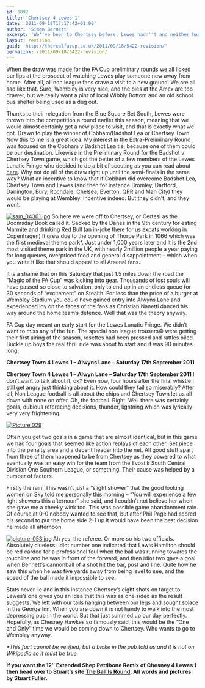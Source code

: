 ```yaml
---
id: 6892
title: 'Chertsey 4 Lewes 1'
date: '2011-09-18T17:17:42+01:00'
author: 'Simon Barnett'
excerpt: 'We''ve been to Chertsey before, Lewes hadn''t and neither had the Lewes Lunatic Fringe, nor had The Ball Is Round''s Stuart Fuller. Chertsey 4 Lewes 1.'
layout: revision
guid: 'http://therealfacup.co.uk/2011/09/18/5422-revision/'
permalink: /2011/09/18/5422-revision/
---
```


When the draw was made for the FA Cup preliminary rounds we all licked our lips at the prospect of watching Lewes play someone new away from home. After all, all non league fans crave a visit to a new ground. We are all sad like that. Sure, Wembley is very nice, and the pies at the Amex are top drawer, but we really want a pint of local Wibbly Bottom and an old school bus shelter being used as a dug out.

Thanks to their relegation from the Blue Square Bet South, Lewes were thrown into the competition a round earlier this season, meaning that we would almost certainly get a new place to visit, and that is exactly what we got. Drawn to play the winner of Cobham/Badshot Lea or Chertsey Town. Now this to me is a great idea. My interest in the Extra-Preliminary Round was focused on the Cobham v Badshot Lea tie, because one of them could be our destination. Likewise in the Preliminary Round for the Badshot v Chertsey Town game, which got the better of a few members of the Lewes Lunatic Fringe who decided to do a bit of scouting as you can read about [here](../../2011/09/04/the-good-the-badshot-the-ugly/). Why not do all of the draw right up until the semi-finals in the same way? What an incentive to know that if Cobham did overcome Badshot Lea, Chertsey Town and Lewes (and then for instance Bromley, Dartford, Darlington, Bury, Rochdale, Chelsea, Everton, QPR and Man City) they would be playing at Wembley. Incentive indeed. But they didn’t, and they wont.

[![sam_04301.jpg](http://lh4.ggpht.com/-jMZQP-ErpSQ/TnYXBKAJ4TI/AAAAAAAAAfI/LkRxS52SX4E/h320/sam_04301.jpg)](http://lh4.ggpht.com/-jMZQP-ErpSQ/TnYXBKAJ4TI/AAAAAAAAAfI/LkRxS52SX4E/w800/sam_04301.jpg) So here we were off to Chertsey, or Certesi as the Doomsday Book called it. Sacked by the Danes in the 9th century for eating Marmite and drinking Red Bull (an in-joke there for us expats working in Copenhagen) it grew due to the opening of Thorpe Park in 1066 which was the first medieval theme park\*. Just under 1,000 years later and it is the 2nd most visited theme park in the UK, with nearly 2million people a year paying for long queues, overpriced food and general disappointment – which when you write it like that should appeal to all Arsenal fans.

It is a shame that on this Saturday that just 1.5 miles down the road the “Magic of the FA Cup” was kicking into gear. Thousands of lost souls will have passed so close to salvation, only to end up in an endless queue for 30 seconds of “excitement” on Stealth. For less than the price of a burger at Wembley Stadium you could have gained entry into Alwyns Lane and experienced joy on the faces of the fans as Christian Nanetti danced his way around the home team’s defence. Well that was the theory anyway.

FA Cup day meant an early start for the Lewes Lunatic Fringe. We didn’t want to miss any of the fun. The special non league trousers© were getting their first airing of the season, rosettes had been pressed and rattles oiled. Buckle up boys the real thrill ride was about to start and it was 90 minutes long.

**Chertsey Town 4 Lewes 1 – Alwyns Lane – Saturday 17th September 2011**

**Chertsey Town 4 Lewes 1 – Alwyn Lane – Saturday 17th September 2011** I don’t want to talk about it, ok? Even now, four hours after the final whistle I still get angry just thinking about it. How could they fail so miserably? After all, Non League football is all about the chips and Chertsey Town let us all down with none on offer. Oh, the football. Right. Well there was certainly goals, dubious refereeing decisions, thunder, lightning which was lyrically very very frightening.

[![](http://stuartnoel.files.wordpress.com/2011/09/picture-029.jpg "Picture 029")](http://stuartnoel.files.wordpress.com/2011/09/picture-029.jpg)

Often you get two goals in a game that are almost identical, but in this game we had four goals that seemed like action replays of each other. Set piece into the penalty area and a decent header into the net. All good stuff apart from three of them happened to be from Chertsey as they powered to what eventually was an easy win for the team from the Evostik South Central Division One Southern League, or something. Their cause was helped by a number of factors.

Firstly the rain. This wasn’t just a “slight shower” that the good looking women on Sky told me personally this morning – “You will experience a few light showers this afternoon” she said, and I couldn’t not believe her when she gave me a cheeky wink too. This was possible game abandonment rain. Of course at 0-0 nobody wanted to see that, but after Phil Page had scored his second to put the home side 2-1 up it would have been the best decision he made all afternoon.

[![picture-053.jpg](http://lh3.ggpht.com/-sdFab_KmRk0/TnYXDeTTN8I/AAAAAAAAAfM/jq22RT81Uww/h320/picture-053.jpg)](http://lh3.ggpht.com/-sdFab_KmRk0/TnYXDeTTN8I/AAAAAAAAAfM/jq22RT81Uww/w800/picture-053.jpg) Ah yes, the referee. Or more so his two officials. Absolutely clueless. Idiot number one indicated that Lewis Hamilton should be red carded for a professional foul when the ball was running towards the touchline and he was in front of the forward, and then idiot two gave a goal when Bennett’s cannonball of a shot hit the bar, post and line. Quite how he saw this when he was five yards away from being level to see, and the speed of the ball made it impossible to see.

Stats never lie and in this instance Chertsey’s eight shots on target to Lewes’s one gives you an idea that this was as one sided as the result suggests. We left with our tails hanging between our legs and sought solace in the George Inn. When you are down it is not handy to walk into the most depressing pub in the world. But that just summed up our day perfectly. Hopefully, as Chesney Hawkes so famously said, this would be the “One and Only” time we would be coming down to Chertsey. Who wants to go to Wembley anyway.

*\*This fact cannot be verified, but a bloke in the pub told us and it is not on Wikipedia so it must be true.*

 **If you want the 12″ Extended Shep Pettibone Remix of Chesney 4 Lewes 1 then head over to Stuart’s site [The Ball Is Round](http://theballisround.co.uk/2011/09/18/i-am-your-one-and-only/). All words and pictures by Stuart Fuller.**